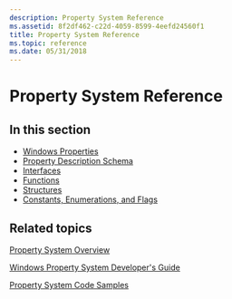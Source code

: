 ```yaml
---
description: Property System Reference
ms.assetid: 8f2df462-c22d-4059-8599-4eefd24560f1
title: Property System Reference
ms.topic: reference
ms.date: 05/31/2018
---
```


# Property System Reference

## In this section

-   [Windows Properties](props.md)
-   [Property Description Schema](property-description-schema.md)
-   [Interfaces](interfaces.md)
-   [Functions](functions.md)
-   [Structures](structures.md)
-   [Constants, Enumerations, and Flags](constants--enumerations--and-flags.md)

## Related topics

<dl> <dt>

[Property System Overview](property-system-overview.md)
</dt> <dt>

[Windows Property System Developer's Guide](property-system-developer-s-guide.md)
</dt> <dt>

[Property System Code Samples](property-system-code-samples.md)
</dt> </dl>

 

 



